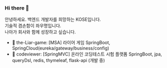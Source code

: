 ### Hi there 👋

<!--
**gosekose/gosekose** is a ✨ _special_ ✨ repository because its `README.md` (this file) appears on your GitHub profile.

-->

안녕하세요. 백엔드 개발자를 희망하는 KOSE입니다. </br>
기술적 겸손함이 좌우명입니다. </br>
나아가 회사와 함께 성장하고 싶습니다. </br>

- 🌱 the-Liar-game: [MSA] 라이어 게임 SpringBoot, SpringCloud(eureka/gateway/business/config)
- 🔭 codeviewer: [SpringMVC] 온라인 코딩테스트 시험 플랫폼 SpringBoot, jpa, queryDsl, redis, thymeleaf, flask-api (개발 중)

